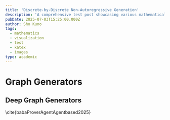```yaml
---
title: 'Discrete-by-Discrete Non-Autoregressive Generation'
description: 'A comprehensive test post showcasing various mathematical expressions, images, and visual content capabilities'
pubDate: 2025-07-03T15:25:00.000Z
author: Sho Kuno
tags:
  - mathematics
  - visualization
  - test
  - katex
  - images
type: academic
---
```


# Graph Generators

## Deep Graph Generators

\cite{babaProverAgentAgentbased2025}